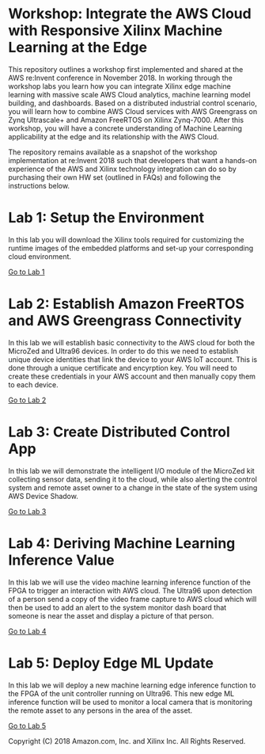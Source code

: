 # Workshop:  Integrate the AWS Cloud with Responsive Xilinx Machine Learning at the Edge

This repository outlines a workshop first implemented and shared at the AWS re:Invent conference in November 2018.  In working through the workshop labs you learn how you can integrate Xilinx edge machine learning with massive scale AWS Cloud analytics, machine learning model building, and dashboards. Based on a distributed industrial control scenario, you will learn how to combine AWS Cloud services with AWS Greengrass on Zynq Ultrascale+ and Amazon FreeRTOS on Xilinx Zynq-7000. After this workshop, you will have a concrete understanding of Machine Learning applicability at the edge and its relationship with the AWS Cloud.
 
The repository remains available as a snapshot of the workshop implementation at re:Invent 2018 such that developers that want a hands-on experience of the AWS and Xilinx technology integration can do so by purchasing their own HW set (outlined in FAQs) and following the instructions below.

# Lab 1: Setup the Environment

In this lab you will download the Xilinx tools required for customizing the runtime images of the embedded platforms and set-up your corresponding cloud environment.

[Go to Lab 1](./Lab1.md)

# Lab 2: Establish Amazon FreeRTOS and AWS Greengrass Connectivity

In this lab we will establish basic connectivity to the AWS cloud for both the MicroZed and Ultra96 devices. In order to do this we need to establish unique device identities that link the device to your AWS IoT account. This is done through a unique certificate and encyrption key. You will need to create these credentials in your AWS account and then manually copy them to each device.

[Go to Lab 2](./Lab2.md)

# Lab 3: Create Distributed Control App

In this lab we will demonstrate the intelligent I/O module of the MicroZed kit collecting sensor data, sending it to the cloud, while also alerting the control system and remote asset owner to a change in the state of the system using AWS Device Shadow.

[Go to Lab 3](./Lab3.md)

# Lab 4: Deriving Machine Learning Inference Value

In this lab we will use the video machine learning inference function of the FPGA to trigger an interaction with AWS cloud.  The Ultra96 upon detection of a person send a copy of the video frame capture to AWS cloud which will then be used to add an alert to the system monitor dash board that someone is near the asset and display a picture of that person. 

[Go to Lab 4](./Lab4.md)


# Lab 5: Deploy Edge ML Update

In this lab we will deploy a new machine learning edge inference function to the FPGA of the unit controller running on Ultra96.  This new edge ML inference function will be used to monitor a local camera that is monitoring the remote asset to any persons in the area of the asset. 

[Go to Lab 5](./Lab5.md)

Copyright (C) 2018 Amazon.com, Inc. and Xilinx Inc.  All Rights Reserved.
